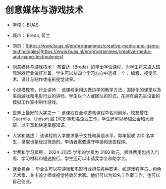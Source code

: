 # 创意媒体与游戏技术

- 学校： [BUAS](https://www.buas.nl/)
- 城市： Breda, 荷兰
- 网页：[https://www.buas.nl/en/programmes/creative-media-and-game-technologies](https://www.buas.nl/en/programmes/creative-media-and-game-technologies)

- 创意媒体与游戏技术： 布雷达（Breda）的学士学位课程，为学生将来进入国际游戏行业做好准备。学生可以从四个学习方向中选择一个： 编程、视觉艺术、设计与制作或电影视觉效果。
- 小规模教育，行业讲师： 该课程采用边做边学的教学方法、国际化的课堂以及来自游戏和电影行业的讲师。学生以个人或团队的形式，在拥有最先进设备的模拟工作室中制作游戏。
- 世界上最好的大学之一： 该课程在全球游戏课程中名列前茅。校友曾在 Guerrilla、Ubisoft 或 DICE 等知名企业工作。学生还可以参加公会和大师班，以丰富和快速掌握知识。
- 入学和选拔： 该课程的入学要求基于文凭和英语水平。每年招收 220 名学生，录取也是经过筛选的。申请者需要遵守申请和选拔程序。
- 学费和学习费用： 2024-2025 学年的学费为 3160 欧元。额外费用包括入门周、学习材料和短途旅行。学生还可以申请奖学金和助学金。
- 就业机会： 毕业生可以在游戏和电影行业担任各种职务，如游戏程序员、角色艺术家、关卡设计师或视觉特效艺术家。他们可以为知名工作室工作，也可以自己创业。

